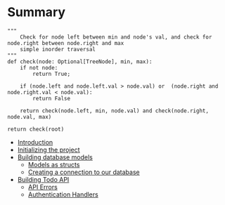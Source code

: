 # Summary
    """
        Check for node left between min and node's val, and check for node.right between node.right and max
        simple inorder traversal
    """
    def check(node: Optional[TreeNode], min, max):
        if not node:
            return True;

        if (node.left and node.left.val > node.val) or  (node.right and node.right.val < node.val):
            return False

        return check(node.left, min, node.val) and check(node.right, node.val, max)

    return check(root)
- [Introduction](./introduction.md)
- [Initializing the project](./initialize.md) 
- [Building database models](./database.md)
    - [Models as structs](./models.md)
    - [Creating a connection to our database](./database-connection.md)
- [Building Todo API](./init_api.md)
    - [API Errors](./api-errors.md)
    - [Authentication Handlers](./api-auth.md)   
